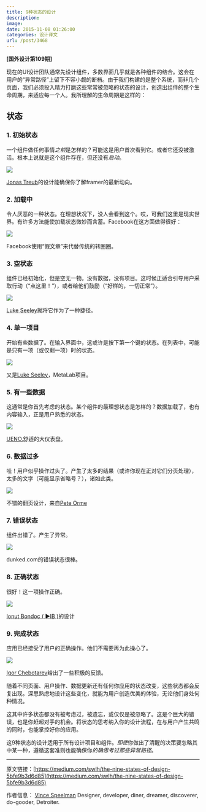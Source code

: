 ```yaml
---
title: 9种状态的设计
description: 
image: 
date: 2015-11-08 01:26:00
categories: 设计译文
url: /post/3468
---
```


**[国外设计第109期]**

现在的UI设计团队通常先设计组件，多数界面几乎就是各种组件的结合。这会在用户的“异常路径”上留下不容小觑的断档。由于我们构建的是整个系统，而非几个页面，我们必须投入精力打磨这些常常被忽略的状态的设计，创造出组件的整个生命周期，来适应每一个人。我所理解的生命周期是这样的：

## 状态

### 1. **初始状态**

一个组件做任何事情*之前*是怎样的？可能这是用户首次看到它。或者它还没被激活。根本上说就是这个组件存在，但还没有*启动*。

![](https://cdn.victor42.work/posts/2015-11/11-08/1-LNyqFzjiRNkqw186I2_YtQ.png)

[Jonas Treub](https://dribbble.com/jonastreub)的设计能确保你了解framer的最新动向。

### 2. **加载中**

令人厌恶的一种状态。在理想状况下，没人会看到这个。哎，可我们这里是现实世界。有许多方法能使加载状态微妙而含蓄。Facebook在这方面做得很好：

![](https://cdn.victor42.work/posts/2015-11/11-08/1-TpIehvczESpOJD7yQ3HF2g.gif)

Facebook使用“假文章”来代替传统的转圈圈。

### 3. **空状态**

组件已经初始化，但是空无一物。没有数据，没有项目。这时候正适合引导用户采取行动（“点这里！”），或者给他们鼓励（“好样的，一切正常”）。

![](https://cdn.victor42.work/posts/2015-11/11-08/1-IoVJzoP3v9_16IdpK9ww3g.png)

[Luke Seeley](https://dribbble.com/lukees)就将它作为了一种捷径。

### 4. **单一项目**

开始有些数据了。在输入界面中，这或许是按下第一个键的状态。在列表中，可能是只有一项（或仅剩一项）时的状态。

![](https://cdn.victor42.work/posts/2015-11/11-08/1-fnfAL-lYn5V4ulHM2f3vWg.png)

又是[Luke Seeley](https://dribbble.com/lukees)，MetaLab项目。

### 5. **有一些数据**

这通常是你首先考虑的状态。某个组件的最理想状态是怎样的？数据加载了，也有内容输入，正是用户熟悉的状态。

![](https://cdn.victor42.work/posts/2015-11/11-08/1-js-IckIHrUTT5KtZtiENSQ.png)

[UENO.](https://dribbble.com/teams/ueno)舒适的大仪表盘。

### 6. **数据过多**

哇！用户似乎操作过头了。产生了太多的结果（或许你现在正对它们分页处理），太多的文字（可能显示省略号？），诸如此类。

![](https://cdn.victor42.work/posts/2015-11/11-08/1-dp8v6F66fu5tfa4Dq_c31Q.png)

不错的翻页设计，来自[Pete Orme](https://dribbble.com/ormeski)

### 7. **错误状态**

组件出错了。产生了异常。

![](https://cdn.victor42.work/posts/2015-11/11-08/1-sk90HfKPbvisYcFsYjMm0A.png)

dunked.com的错误状态很棒。

### 8. **正确状态**

很好！这一项操作正确。

![](https://cdn.victor42.work/posts/2015-11/11-08/1-D8fkoQeLLFx1TNt5lBS0GA.png)

[Ionut Bondoc ( ►IB )](https://dribbble.com/IonutBondoc)的设计

### 9. **完成状态**

应用已经接受了用户的正确操作。他们不需要再为此操心了。

![](https://cdn.victor42.work/posts/2015-11/11-08/1-r6NdBjvStCqOWe4orT7bNQ.gif)

[Igor Chebotarev](https://dribbble.com/IgorCheb)给出了一些积极的反馈。

随着不同页面、用户操作、数据更新还有任何你应用的状态改变，这些状态都会反复出现。深思熟虑地设计这些变化，就能为用户创造优美的体验，无论他们身处何种情况。

这其中许多状态都没有被考虑过，被遗忘，或仅仅是被忽略了。这是个巨大的错误，也是你赶超对手的机会。将状态的思考纳入你的设计流程，在与用户产生共鸣的同时，也能掌控好你的应用。

这9种状态的设计适用于所有设计项目和组件。*即使*你做出了清醒的决策要忽略其中某一种，遵循这套准则也能确保你*的确思考过那些异常路径*。

---

原文链接：[https://medium.com/swlh/the-nine-states-of-design-5bfe9b3d6d85](https://medium.com/swlh/the-nine-states-of-design-5bfe9b3d6d85)

作者信息：
[Vince Speelman](https://medium.com/@vinspee)
Designer, developer, diner, dreamer, discoverer, do-gooder, Detroiter.